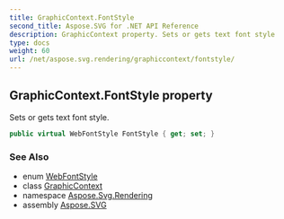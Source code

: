 ```yaml
---
title: GraphicContext.FontStyle
second_title: Aspose.SVG for .NET API Reference
description: GraphicContext property. Sets or gets text font style
type: docs
weight: 60
url: /net/aspose.svg.rendering/graphiccontext/fontstyle/
---
```

## GraphicContext.FontStyle property

Sets or gets text font style.

```csharp
public virtual WebFontStyle FontStyle { get; set; }
```

### See Also

* enum [WebFontStyle](../../../aspose.svg.drawing/webfontstyle/)
* class [GraphicContext](../)
* namespace [Aspose.Svg.Rendering](../../../aspose.svg.rendering/)
* assembly [Aspose.SVG](../../../)
